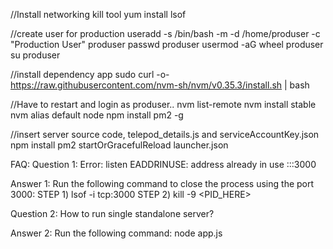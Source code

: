 //Install networking kill tool
yum install lsof

//create user for production
useradd -s /bin/bash -m -d /home/produser -c "Production User" produser
passwd produser
usermod -aG wheel produser
su produser

//install dependency app
sudo curl -o- https://raw.githubusercontent.com/nvm-sh/nvm/v0.35.3/install.sh | bash

//Have to restart and login as produser..
nvm list-remote
nvm install stable
nvm alias default node
npm install pm2 -g

//insert server source code, telepod_details.js and serviceAccountKey.json
npm install
pm2 startOrGracefulReload launcher.json

FAQ:
Question 1:
Error: listen EADDRINUSE: address already in use :::3000

Answer 1:
Run the following command to close the process using the port 3000:
STEP 1) lsof -i tcp:3000
STEP 2) kill -9 <PID_HERE>

Question 2:
How to run single standalone server?

Answer 2:
Run the following command:
node app.js
